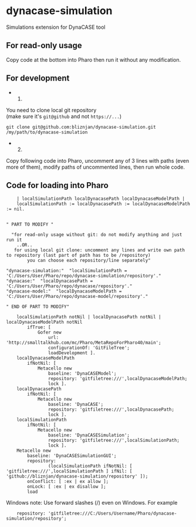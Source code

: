 # dynacase-simulation
Simulations extension for DynaCASE tool

## For read-only usage
Copy code at the bottom into Pharo then run it without any modification.
## For development
- 1)
You need to clone local git repository  
(make sure it's `git@github` and not `https://...`)
```
git clone git@github.com:bliznjan/dynacase-simulation.git /my/path/to/dynacase-simulation
```

- 2)
Copy following code into Pharo, uncomment any of 3 lines with paths (even more of them), modify paths of uncommented lines, then run whole code.

## Code for loading into Pharo
```
	| localSimulationPath localDynacasePath localDynacaseModelPath |
	localSimulationPath := localDynacasePath := localDynacaseModelPath := nil.


" PART TO MODIFY "

  "for read-only usage without git: do not modify anything and just run it
    ..OR..
   for using local git clone: uncomment any lines and write own path to repository (last part of path has to be /repository)
	    you can choose each repository/line separately"
	
"dynacase-simulation:"  "localSimulationPath = 'C:/Users/User/Pharo/repo/dynacase-simulation/repository'."
"dynacase:"  "localDynacasePath = 'C:/Users/User/Pharo/repo/dynacase/repository'."
"dynacase-model:"  "localDynacaseModelPath = 'C:/Users/User/Pharo/repo/dynacase-model/repository'."
		
" END OF PART TO MODIFY"		
		
	localSimulationPath notNil | localDynacasePath notNil | localDynacaseModelPath notNil
		ifTrue: [ 
			Gofer new
				url: 'http://smalltalkhub.com/mc/Pharo/MetaRepoForPharo40/main';
				configurationOf: 'GitFileTree';
				loadDevelopment ].
	localDynacaseModelPath
		ifNotNil: [ 
			Metacello new
				baseline: 'DynaCASEModel';
				repository: 'gitfiletree:///',localDynacaseModelPath;
				lock ].
	localDynacasePath
		ifNotNil: [ 
			Metacello new
				baseline: 'DynaCASE';
				repository: 'gitfiletree:///',localDynacasePath;
				lock ].
	localSimulationPath
		ifNotNil: [ 
			Metacello new
				baseline: 'DynaCASESimulation';
				repository: 'gitfiletree:///',localSimulationPath;
				lock ].
	Metacello new
		baseline: 'DynaCASESimulationGUI';
		repository:
				(localSimulationPath ifNotNil: [ 'gitfiletree:///',localSimulationPath ] ifNil: [ 'github://bliznjan/dynacase-simulation/repository' ]);
		onConflict: [ :ex | ex allow ];
		onLock: [ :ex | ex disallow ];
		load
```

Windows note: Use forward slashes (/) even on Windows. For example
```
    repository: 'gitfiletree:///C:/Users/Username/Pharo/dynacase-simulation/repository';
```
